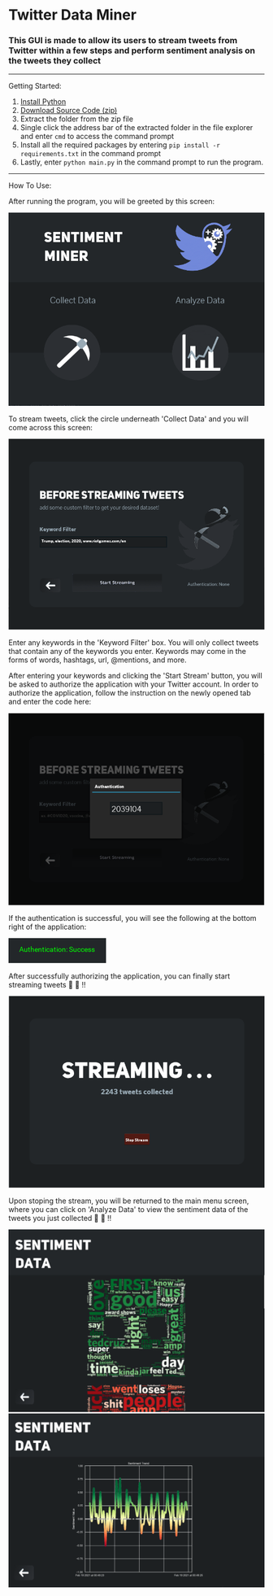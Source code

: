 # Twitter Data Miner

### This GUI is made to allow its users to stream tweets from Twitter within a few steps and perform sentiment analysis on the tweets they collect

---

Getting Started:
1. [Install Python](https://www.python.org/downloads/)
2. [Download Source Code (zip)](https://github.com/DaDanielL/Twitter_DataMiner/releases)
3. Extract the folder from the zip file
4. Single click the address bar of the extracted folder in the file explorer and enter ```cmd``` to access the command prompt
5. Install all the required packages by entering ```pip install -r requirements.txt``` in the command prompt
6. Lastly, enter ```python main.py``` in the command prompt to run the program.

---

How To Use:

After running the program, you will be greeted by this screen:

![Main Screen](/demo/mainsc.PNG)

To stream tweets, click the circle underneath 'Collect Data' and you will come across this screen:

![Stream Screen 1](/demo/streamsc1.PNG)

Enter any keywords in the 'Keyword Filter' box. You will only collect tweets that contain any of the keywords you enter. Keywords may come in the forms of words, hashtags, url, @mentions, and more.

After entering your keywords and clicking the 'Start Stream' button, you will be asked to authorize the application with your Twitter account. In order to authorize the application, follow the instruction on the newly opened tab and enter the code here:

![Auth](/demo/authensc.PNG)

If the authentication is successful, you will see the following at the bottom right of the application:

![Auth Success](/demo/authsuccess.PNG)

After successfully authorizing the application, you can finally start streaming tweets :clap: :clap: !!

![Stream Screen 2](/demo/streamsc2.PNG)

Upon stoping the stream, you will be returned to the main menu screen, where you can click on 'Analyze Data' to view the sentiment data of the tweets
you just collected :clap: :clap: !!

![Graphs 1](/demo/graphs1.PNG)
![Graphs 2](/demo/graphs2.PNG)
